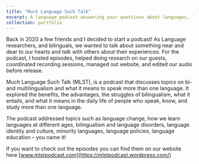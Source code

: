 ```yaml
---
title: "Much Language Such Talk"
excerpt: A language podcast answering your questions about languages, language learning, and culture!<br/><img src='/images/MLST logo full.png'>"
collection: portfolio
---
```


Back in 2020 a few friends and I decided to start a podcast! As Language researchers, and bilinguals, we wanted to talk about something near and dear to our hearts and talk with others about their experiences. For the podcast, I hosted episodes, helped doing research on our guests, coordinated recording sessions, managed out website, and edited our audio before release. 

Much Language Such Talk (MLST), is a podcast that discusses topics on bi- and multilingualism and what it means to speak more than one language. It explored the benefits, the advantages, the struggles of bilingualism, what it entails, and what it means in the daily life of people who speak, know, and study more than one language.

The podcast addressed topics such as language change, how we learn languages at different ages, bilingualism and language disorders, language identity and culture, minority languages, language policies, language education – you name it!

If you want to check out the episodes you can find them on our website here [www.mlstpodcast.com](https://mlstpodcast.wordpress.com/)


